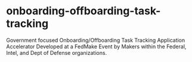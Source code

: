 # onboarding-offboarding-task-tracking
Government focused Onboarding/Offboarding Task Tracking Application Accelerator Developed at a FedMake Event by Makers within the Federal, Intel, and Dept of Defense organizations.
